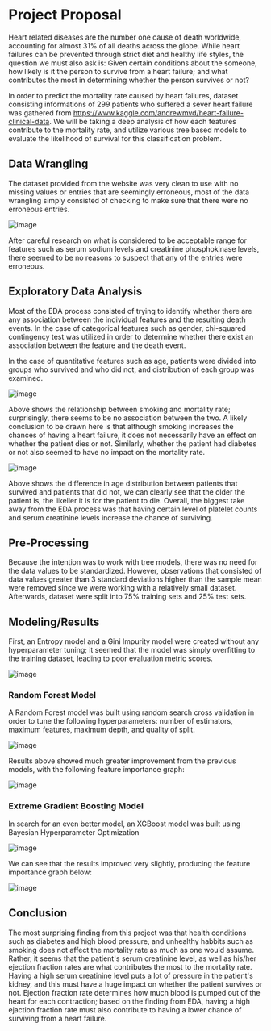 
# Project Proposal

Heart related diseases are the number one cause of death worldwide, accounting for almost 31% of all deaths across the globe. While heart failures can be prevented through strict diet and healthy life styles, the question we must also ask is: Given certain conditions about the someone, how likely is it the person to survive from a heart failure; and what contributes the most in determining whether the person survives or not?

In order to predict the mortality rate caused by heart failures, dataset consisting informations of 299 patients who suffered a sever heart failure was gathered from https://www.kaggle.com/andrewmvd/heart-failure-clinical-data. We will be taking a deep analysis of how each features contribute to the mortality rate, and utilize various tree based models to evaluate the likelihood of survival for this classification problem.



## Data Wrangling

The dataset provided from the website was very clean to use with no missing values or entries that are seemingly erroneous, most of the data wrangling simply consisted of checking to make sure that there were no erroneous entries.

![image](https://user-images.githubusercontent.com/81454133/113958175-3d33a880-97e6-11eb-93ea-b9087e9189a5.png)


After careful research on what is considered to be acceptable range for features such as serum sodium levels and creatinine phosphokinase levels, there seemed to be no reasons to suspect that any of the entries were erroneous.

## Exploratory Data Analysis

Most of the EDA process consisted of trying to identify whether there are any association between the individual features and the resulting death events. In the case of 
categorical features such as gender, chi-squared contingency test was utilized in order to determine whether there exist an association between the feature and the death event. 

In the case of quantitative features such as age, patients were divided into groups who survived and who did not, and distribution of each group was examined.

![image](https://user-images.githubusercontent.com/81454133/113958731-32c5de80-97e7-11eb-964d-2b56a5475016.png)

Above shows the relationship between smoking and mortality rate; surprisingly, there seems to be no association between the two. A likely conclusion to be drawn here is that although smoking increases the chances of having a heart failure, it does not necessarily have an effect on whether the patient dies or not. Similarly, whether the patient had diabetes or not also seemed to have no impact on the mortality rate.

![image](https://user-images.githubusercontent.com/81454133/113959169-0363a180-97e8-11eb-9aba-ad048f603733.png)


Above shows the difference in age distribution between patients that survived and patients that did not, we can clearly see that the older the patient is, the likelier it is for the patient to die. Overall, the biggest take away from the EDA process was that having certain level of platelet counts and serum creatinine levels increase the chance of surviving.

## Pre-Processing

Because the intention was to work with tree models, there was no need for the data values to be standardized. However, observations that consisted of data values greater than 3 standard deviations higher than the sample mean were removed since we were working with a relatively small dataset. Afterwards, dataset were split into 75% training sets and 25% test sets.

## Modeling/Results
First, an Entropy model and a Gini Impurity model were created without any hyperparameter tuning; it seemed that the model was simply overfitting to the training dataset, leading to poor evaluation metric scores.

![image](https://user-images.githubusercontent.com/81454133/113960314-eaf48680-97e9-11eb-8a43-fbf575f6a6e7.png)

### Random Forest Model
A Random Forest model was built using random search cross validation in order to tune the following hyperparameters: number of estimators, maximum features, maximum depth, and quality of split.

![image](https://user-images.githubusercontent.com/81454133/113960759-900f5f00-97ea-11eb-83d9-2953ee601f74.png)


Results above showed much greater improvement from the previous models, with the following feature importance graph:

![image](https://user-images.githubusercontent.com/81454133/113960864-ba611c80-97ea-11eb-8f29-501d1616bb77.png)


### Extreme Gradient Boosting Model
In search for an even better model, an XGBoost model was built using Bayesian Hyperparameter Optimization

![image](https://user-images.githubusercontent.com/81454133/113960982-f4322300-97ea-11eb-9a92-0b73bb6bc378.png)

We can see that the results improved very slightly, producing the feature importance graph below:

![image](https://user-images.githubusercontent.com/81454133/113961036-0ad87a00-97eb-11eb-9ee0-b5c9e914d253.png)


## Conclusion

The most surprising finding from this project was that health conditions such as diabetes and high blood pressure, and unhealthy habbits such as smoking does not affect the mortality rate as much as one would assume. Rather, it seems that the patient's serum creatinine level, as well as his/her ejection fraction rates are what contributes the most to the mortality rate. Having a high serum creatinine level puts a lot of pressure in the patient's kidney, and this must have a huge impact on whether the patient survives or not. Ejection fraction rate determines how much blood is pumped out of the heart for each contraction; based on the finding from EDA, having a high ejaction fraction rate must also contribute to having a lower chance of surviving from a heart failure.



